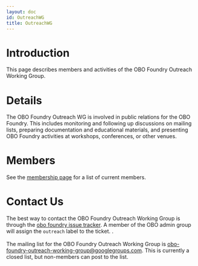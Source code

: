 ```yaml
---
layout: doc
id: OutreachWG
title: OutreachWG
---
```


# Introduction

This page describes members and activities of the OBO Foundry Outreach Working Group.

# Details

The OBO Foundry Outreach WG is involved in public relations for the OBO Foundry. This includes monitoring and following up discussions on mailing lists, preparing documentation and educational materials, and presenting OBO Foundry activities at workshops, conferences, or other venues.

# Members

See the [membership page](/docs/Membership.html) for a list of current members.

<h1>Contact Us</h1>

The best way to contact the OBO Foundry Outreach Working Group is through the <a href='https://github.com/OBOFoundry/OBOFoundry.github.io/issues'>obo foundry issue tracker</a>. A member of the OBO admin group will assign the `outreach` label to the ticket.
.<br>
<br>
The mailing list for the OBO Foundry Outreach Working Group is <a href='mailto:obo-foundry-outreach-working-group@googlegroups.com'>obo-foundry-outreach-working-group@googlegroups.com</a>. This is currently a closed list, but non-members can post to the list.
